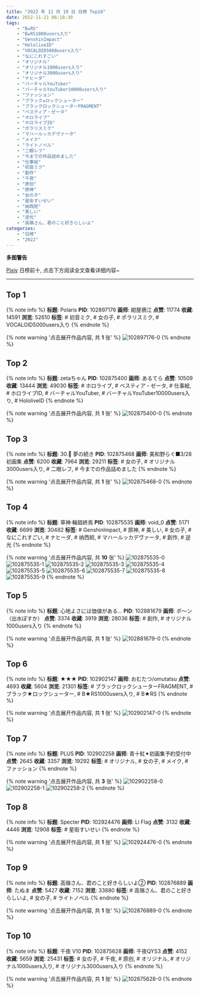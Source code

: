 ```yaml
---
title: "2022 年 11 月 19 日 日榜 Top10"
date: 2022-11-21 06:18:30
tags:
    - "B★RS"
    - "B★RS1000users入り"
    - "GenshinImpact"
    - "HololiveID"
    - "VOCALOID5000users入り"
    - "なにこれすごい"
    - "オリジナル"
    - "オリジナル1000users入り"
    - "オリジナル3000users入り"
    - "ナヒーダ"
    - "バーチャルYouTuber"
    - "バーチャルYouTuber10000users入り"
    - "ファッション"
    - "ブラック★ロックシューター"
    - "ブラックロックシューターFRAGMENT"
    - "ベスティア・ゼータ"
    - "ホロライブ"
    - "ホロライブID"
    - "ポラリスミク"
    - "マハールッカデヴァータ"
    - "メイク"
    - "ライトノベル"
    - "二眼レフ"
    - "今までの作品詰めました"
    - "仕事絵"
    - "初音ミク"
    - "創作"
    - "千夜"
    - "原创"
    - "原神"
    - "女の子"
    - "星街すいせい"
    - "纳西妲"
    - "美しい"
    - "逆光"
    - "高嶺さん、君のこと好きらしいよ"
categories:
    - "日榜"
    - "2022"
---
```


<i class="fa fa-triangle-exclamation"></i>**多图警告**<i class="fa fa-triangle-exclamation"></i>

[Pixiv](https://www.pixiv.net/) 日榜前十, 点击下方阅读全文查看详细内容~

<!-- more -->

---

## Top 1

{% note info %}
**标题**: Polaris
**PID**: 102897176 **画师**: 紺屋鴉江
**点赞**: 11774 **收藏**: 14591 **浏览**: 52610
**标签**: # 初音ミク, # 女の子, # ポラリスミク, # VOCALOID5000users入り
{% endnote %}

{% note warning '点击展开作品内容, 共 **1** 张' %}
![102897176-0](https://i.pixiv.re/img-original/img/2022/11/18/21/16/27/102897176_p0.jpg)
{% endnote %}

## Top 2

{% note info %}
**标题**: zetaちゃん
**PID**: 102875400 **画师**: あるてら
**点赞**: 10509 **收藏**: 13444 **浏览**: 49030
**标签**: # ホロライブ, # ベスティア・ゼータ, # 仕事絵, # ホロライブID, # バーチャルYouTuber, # バーチャルYouTuber10000users入り, # HololiveID
{% endnote %}

{% note warning '点击展开作品内容, 共 **1** 张' %}
![102875400-0](https://i.pixiv.re/img-original/img/2022/11/18/00/00/10/102875400_p0.png)
{% endnote %}

## Top 3

{% note info %}
**标题**: 30.💠 夢の続き
**PID**: 102875468 **画师**: 美和野らぐ■3/28初画集
**点赞**: 6200 **收藏**: 7964 **浏览**: 29211
**标签**: # 女の子, # オリジナル3000users入り, # 二眼レフ, # 今までの作品詰めました
{% endnote %}

{% note warning '点击展开作品内容, 共 **1** 张' %}
![102875468-0](https://i.pixiv.re/img-original/img/2022/11/18/11/54/18/102875468_p0.png)
{% endnote %}

## Top 4

{% note info %}
**标题**: 草神·輪廻終焉
**PID**: 102875535 **画师**: void_0
**点赞**: 5171 **收藏**: 6699 **浏览**: 30482
**标签**: # GenshinImpact, # 原神, # 美しい, # 女の子, # なにこれすごい, # ナヒーダ, # 纳西妲, # マハールッカデヴァータ, # 創作, # 逆光
{% endnote %}

{% note warning '点击展开作品内容, 共 **10** 张' %}
![102875535-0](https://i.pixiv.re/img-original/img/2022/11/18/00/00/38/102875535_p0.jpg)
![102875535-1](https://i.pixiv.re/img-original/img/2022/11/18/00/00/38/102875535_p1.jpg)
![102875535-2](https://i.pixiv.re/img-original/img/2022/11/18/00/00/38/102875535_p2.jpg)
![102875535-3](https://i.pixiv.re/img-original/img/2022/11/18/00/00/38/102875535_p3.jpg)
![102875535-4](https://i.pixiv.re/img-original/img/2022/11/18/00/00/38/102875535_p4.jpg)
![102875535-5](https://i.pixiv.re/img-original/img/2022/11/18/00/00/38/102875535_p5.jpg)
![102875535-6](https://i.pixiv.re/img-original/img/2022/11/18/00/00/38/102875535_p6.jpg)
![102875535-7](https://i.pixiv.re/img-original/img/2022/11/18/00/00/38/102875535_p7.jpg)
![102875535-8](https://i.pixiv.re/img-original/img/2022/11/18/00/00/38/102875535_p8.jpg)
![102875535-9](https://i.pixiv.re/img-original/img/2022/11/18/00/00/38/102875535_p9.jpg)
{% endnote %}

## Top 5

{% note info %}
**标题**: 心地よさには価値がある…
**PID**: 102881679 **画师**: ポ～ン（出水ぽすか）
**点赞**: 3374 **收藏**: 3919 **浏览**: 28036
**标签**: # 創作, # オリジナル1000users入り
{% endnote %}

{% note warning '点击展开作品内容, 共 **1** 张' %}
![102881679-0](https://i.pixiv.re/img-original/img/2022/11/18/07/30/01/102881679_p0.jpg)
{% endnote %}

## Top 6

{% note info %}
**标题**: ★★★
**PID**: 102902147 **画师**: おむたつ/omutatsu
**点赞**: 4693 **收藏**: 5604 **浏览**: 21301
**标签**: # ブラックロックシューターFRAGMENT, # ブラック★ロックシューター, # B★RS1000users入り, # B★RS
{% endnote %}

{% note warning '点击展开作品内容, 共 **1** 张' %}
![102902147-0](https://i.pixiv.re/img-original/img/2022/11/19/00/00/08/102902147_p0.jpg)
{% endnote %}

## Top 7

{% note info %}
**标题**: PLUS
**PID**: 102902258 **画师**: 青十紅✦初画集予約受付中
**点赞**: 2645 **收藏**: 3357 **浏览**: 19292
**标签**: # オリジナル, # 女の子, # メイク, # ファッション
{% endnote %}

{% note warning '点击展开作品内容, 共 **3** 张' %}
![102902258-0](https://i.pixiv.re/img-original/img/2022/11/19/00/00/27/102902258_p0.jpg)
![102902258-1](https://i.pixiv.re/img-original/img/2022/11/19/00/00/27/102902258_p1.jpg)
![102902258-2](https://i.pixiv.re/img-original/img/2022/11/19/00/00/27/102902258_p2.jpg)
{% endnote %}

## Top 8

{% note info %}
**标题**: Specter
**PID**: 102924476 **画师**: Li Flag
**点赞**: 3132 **收藏**: 4446 **浏览**: 12908
**标签**: # 星街すいせい
{% endnote %}

{% note warning '点击展开作品内容, 共 **1** 张' %}
![102924476-0](https://i.pixiv.re/img-original/img/2022/11/19/19/45/13/102924476_p0.jpg)
{% endnote %}

## Top 9

{% note info %}
**标题**: 高嶺さん、君のこと好きらしいよ②
**PID**: 102876889 **画师**: たぬま
**点赞**: 5427 **收藏**: 7152 **浏览**: 33880
**标签**: # 高嶺さん、君のこと好きらしいよ, # 女の子, # ライトノベル
{% endnote %}

{% note warning '点击展开作品内容, 共 **1** 张' %}
![102876889-0](https://i.pixiv.re/img-original/img/2022/11/18/00/45/13/102876889_p0.jpg)
{% endnote %}

## Top 10

{% note info %}
**标题**: 千夜 V10
**PID**: 102875628 **画师**: 千夜QYS3
**点赞**: 4152 **收藏**: 5659 **浏览**: 25431
**标签**: # 女の子, # 千夜, # 原创, # オリジナル, # オリジナル1000users入り, # オリジナル3000users入り
{% endnote %}

{% note warning '点击展开作品内容, 共 **1** 张' %}
![102875628-0](https://i.pixiv.re/img-original/img/2022/11/18/00/01/57/102875628_p0.jpg)
{% endnote %}
